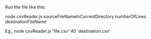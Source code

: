 Run the file like this:

node csvReader.js sourceFileNameInCurrentDirectory numberOfLines destinationFileName

Eg., node csvReader.js 'file.csv' 40 'destination.csv'
